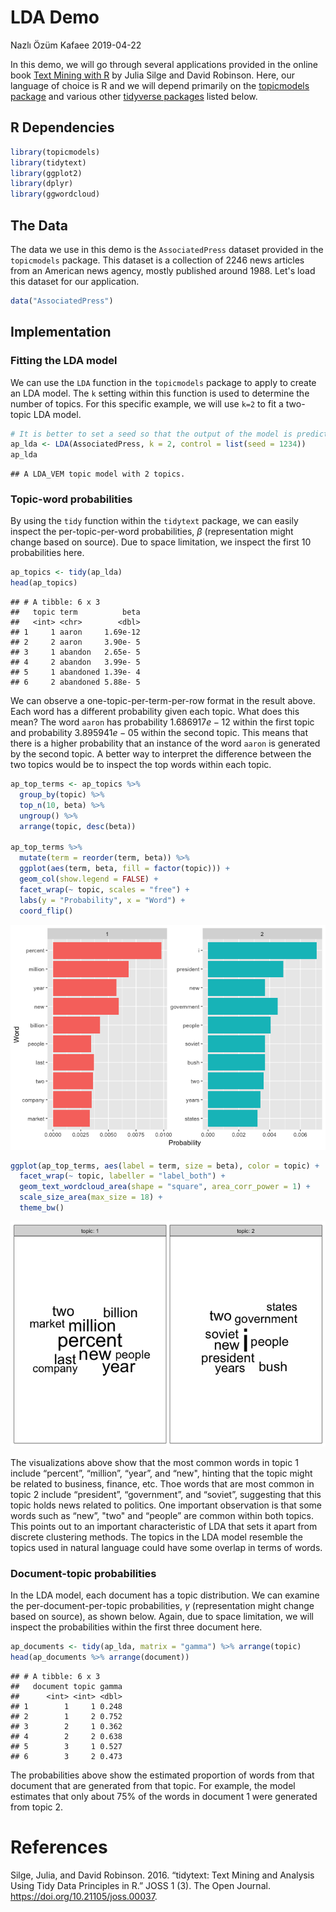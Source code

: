 LDA Demo
================
Nazlı Özüm Kafaee
2019-04-22

In this demo, we will go through several applications provided in the online book [Text Mining with R](https://www.tidytextmining.com/index.html) by Julia Silge and David Robinson. Here, our language of choice is R and we will depend primarily on the [topicmodels package](https://cran.r-project.org/web/packages/topicmodels/index.html) and various other [tidyverse packages](https://www.tidyverse.org/packages/) listed below.

R Dependencies
--------------

``` r
library(topicmodels)
library(tidytext)
library(ggplot2)
library(dplyr)
library(ggwordcloud)
```

The Data
--------

The data we use in this demo is the `AssociatedPress` dataset provided in the `topicmodels` package. This dataset is a collection of 2246 news articles from an American news agency, mostly published around 1988. Let's load this dataset for our application.

``` r
data("AssociatedPress")
```

Implementation
--------------

### Fitting the LDA model

We can use the `LDA` function in the `topicmodels` package to apply to create an LDA model. The `k` setting within this function is used to determine the number of topics. For this specific example, we will use `k=2` to fit a two-topic LDA model.

``` r
# It is better to set a seed so that the output of the model is predictable
ap_lda <- LDA(AssociatedPress, k = 2, control = list(seed = 1234))
ap_lda
```

    ## A LDA_VEM topic model with 2 topics.

### Topic-word probabilities

By using the `tidy` function within the `tidytext` package, we can easily inspect the per-topic-per-word probabilities, *β* (representation might change based on source). Due to space limitation, we inspect the first 10 probabilities here.

``` r
ap_topics <- tidy(ap_lda)
head(ap_topics)
```

    ## # A tibble: 6 x 3
    ##   topic term          beta
    ##   <int> <chr>        <dbl>
    ## 1     1 aaron     1.69e-12
    ## 2     2 aaron     3.90e- 5
    ## 3     1 abandon   2.65e- 5
    ## 4     2 abandon   3.99e- 5
    ## 5     1 abandoned 1.39e- 4
    ## 6     2 abandoned 5.88e- 5

We can observe a one-topic-per-term-per-row format in the result above. Each word has a different probability given each topic. What does this mean? The word `aaron` has probability 1.686917*e* − 12 within the first topic and probability 3.895941*e* − 05 within the second topic. This means that there is a higher probability that an instance of the word `aaron` is generated by the second topic. A better way to interpret the difference between the two topics would be to inspect the top words within each topic.

``` r
ap_top_terms <- ap_topics %>%
  group_by(topic) %>%
  top_n(10, beta) %>%
  ungroup() %>%
  arrange(topic, desc(beta))

ap_top_terms %>%
  mutate(term = reorder(term, beta)) %>%
  ggplot(aes(term, beta, fill = factor(topic))) +
  geom_col(show.legend = FALSE) +
  facet_wrap(~ topic, scales = "free") +
  labs(y = "Probability", x = "Word") +
  coord_flip()
```

![](demo_files/figure-markdown_github/unnamed-chunk-5-1.png)

``` r
ggplot(ap_top_terms, aes(label = term, size = beta), color = topic) +
  facet_wrap(~ topic, labeller = "label_both") +
  geom_text_wordcloud_area(shape = "square", area_corr_power = 1) +
  scale_size_area(max_size = 18) +
  theme_bw()
```

![](demo_files/figure-markdown_github/unnamed-chunk-6-1.png)

The visualizations above show that the most common words in topic 1 include “percent”, “million”, “year”, and “new", hinting that the topic might be related to business, finance, etc. Thoe words that are most common in topic 2 include “president”, “government”, and “soviet”, suggesting that this topic holds news related to politics. One important observation is that some words such as “new”, "two" and “people” are common within both topics. This points out to an important characteristic of LDA that sets it apart from discrete clustering methods. The topics in the LDA model resemble the topics used in natural language could have some overlap in terms of words.

### Document-topic probabilities

In the LDA model, each document has a topic distribution. We can examine the per-document-per-topic probabilities, *γ* (representation might change based on source), as shown below. Again, due to space limitation, we will inspect the probabilities within the first three document here.

``` r
ap_documents <- tidy(ap_lda, matrix = "gamma") %>% arrange(topic)
head(ap_documents %>% arrange(document))
```

    ## # A tibble: 6 x 3
    ##   document topic gamma
    ##      <int> <int> <dbl>
    ## 1        1     1 0.248
    ## 2        1     2 0.752
    ## 3        2     1 0.362
    ## 4        2     2 0.638
    ## 5        3     1 0.527
    ## 6        3     2 0.473

The probabilities above show the estimated proportion of words from that document that are generated from that topic. For example, the model estimates that only about 75% of the words in document 1 were generated from topic 2.

References
==========

Silge, Julia, and David Robinson. 2016. “tidytext: Text Mining and Analysis Using Tidy Data Principles in R.” JOSS 1 (3). The Open Journal. <https://doi.org/10.21105/joss.00037>.
